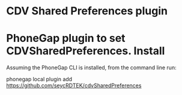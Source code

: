 CDV Shared Preferences plugin
==============

PhoneGap plugin to set CDVSharedPreferences. 
Install
========
Assuming the PhoneGap CLI is installed, from the command line run:

phonegap local plugin add https://github.com/seycRDTEK/cdvSharedPreferences
